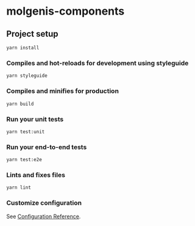 # molgenis-components

## Project setup
```
yarn install
```

### Compiles and hot-reloads for development using styleguide
```
yarn styleguide
```

### Compiles and minifies for production
```
yarn build
```

### Run your unit tests
```
yarn test:unit
```

### Run your end-to-end tests
```
yarn test:e2e
```

### Lints and fixes files
```
yarn lint
```

### Customize configuration
See [Configuration Reference](https://cli.vuejs.org/config/).

